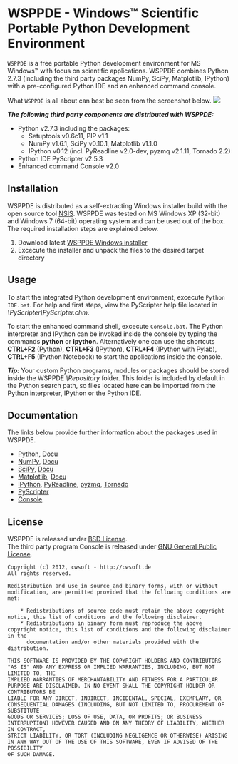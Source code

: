 # WSPPDE - Windows&trade; Scientific Portable Python Development Environment
`WSPPDE` is a free portable Python development environment for MS Windows&trade; with focus on scientific applications. WSPPDE combines Python 2.7.3  (including the third party packages NumPy, SciPy, Matplotlib, IPython) with a pre-configured Python IDE and an enhanced command console.

What `WSPPDE` is all about can best be seen from the screenshot below.
![](https://github.com/cwsoft/cwsoft-WSPPDE/raw/master/.screenshots/cwsoft-WSPPDE_screenshot.png)

***The following third party components are distributed with WSPPDE:***

- Python v2.7.3 including the packages:
    - Setuptools v0.6c11, PIP v1.1
    - NumPy v1.6.1, SciPy v0.10.1, Matplotlib v1.1.0
    - IPython v0.12 (incl. PyReadline v2.0-dev, pyzmq v2.1.11, Tornado 2.2)
- Python IDE PyScripter v2.5.3
- Enhanced command Console v2.0

## Installation
WSPPDE is distributed as a self-extracting Windows installer build with the open source tool [NSIS](http://nsis.sourceforge.net/Main_Page). WSPPDE was tested on MS Windows XP (32-bit) and Windows 7 (64-bit) operating system and can be used out of the box. The required installation steps are explained below.

1. Download latest [WSPPDE Windows installer](https://github.com/downloads/cwsoft/cwsoft-WSPPDE/cwsoft-WSPPDE-v1.0.0.exe)
2. Excecute the installer and unpack the files to the desired target directory

## Usage
To start the integrated Python development environment, excecute `Python IDE.bat`. For help and first steps, view the PyScripter help file located in *\PyScripter\PyScripter.chm*.

To start the enhanced command shell, excecute `Console.bat`. The Python interpreter and IPython can be invoked inside the console by typing the commands **python** or **ipython**. Alternatively one can use the shortcuts **CTRL+F2** (Python), **CTRL+F3** (IPython), **CTRL+F4** (IPython with Pylab), **CTRL+F5** (IPython Notebook) to start the applications inside the console.

***Tip:*** Your custom Python programs, modules or packages should be stored inside the WSPPDE *\Repository* folder. This folder is included by default in the Python search path, so files located here can be imported from the Python interpreter, IPython or the Python IDE.

## Documentation
The links below provide further information about the packages used in WSPPDE.

- [Python](http://python.org), [Docu](http://docs.python.org/)
- [NumPy](http://numpy.scipy.org/), [Docu](http://docs.scipy.org/doc/)
- [SciPy](http://www.scipy.org/), [Docu](http://docs.scipy.org/doc/)
- [Matplotlib](http://matplotlib.sourceforge.net/), [Docu](http://matplotlib.sourceforge.net/contents.html)
- [IPython](http://ipython.org/), [PyReadline](https://launchpad.net/pyreadline), [pyzmq](http://www.zeromq.org/bindings:python), [Tornado](http://www.tornadoweb.org/)
- [PyScripter](http://code.google.com/p/pyscripter/)
- [Console](http://sourceforge.net/projects/console/)

## License
WSPPDE is released under [BSD License](http://www.opensource.org/licenses/bsd-license.php).  
The third party program Console is released under [GNU General Public License](http://www.gnu.org/licenses/).

    Copyright (c) 2012, cwsoft - http://cwsoft.de
    All rights reserved.

    Redistribution and use in source and binary forms, with or without modification, are permitted provided that the following conditions are met:

        * Redistributions of source code must retain the above copyright notice, this list of conditions and the following disclaimer.
        * Redistributions in binary form must reproduce the above copyright notice, this list of conditions and the following disclaimer in the 
          documentation and/or other materials provided with the distribution.

    THIS SOFTWARE IS PROVIDED BY THE COPYRIGHT HOLDERS AND CONTRIBUTORS "AS IS" AND ANY EXPRESS OR IMPLIED WARRANTIES, INCLUDING, BUT NOT LIMITED TO, THE 
    IMPLIED WARRANTIES OF MERCHANTABILITY AND FITNESS FOR A PARTICULAR PURPOSE ARE DISCLAIMED. IN NO EVENT SHALL THE COPYRIGHT HOLDER OR CONTRIBUTORS BE 
    LIABLE FOR ANY DIRECT, INDIRECT, INCIDENTAL, SPECIAL, EXEMPLARY, OR CONSEQUENTIAL DAMAGES (INCLUDING, BUT NOT LIMITED TO, PROCUREMENT OF SUBSTITUTE 
    GOODS OR SERVICES; LOSS OF USE, DATA, OR PROFITS; OR BUSINESS INTERRUPTION) HOWEVER CAUSED AND ON ANY THEORY OF LIABILITY, WHETHER IN CONTRACT, 
    STRICT LIABILITY, OR TORT (INCLUDING NEGLIGENCE OR OTHERWISE) ARISING IN ANY WAY OUT OF THE USE OF THIS SOFTWARE, EVEN IF ADVISED OF THE POSSIBILITY 
    OF SUCH DAMAGE.